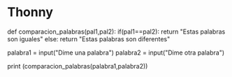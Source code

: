 # Thonny
def comparacion_palabras(pal1,pal2):
    if(pal1==pal2):
        return "Estas palabras son iguales"
    else:
        return "Estas palabras son diferentes"
    
palabra1 = input("Dime una palabra")
palabra2 = input("Dime otra palabra")

print (comparacion_palabras(palabra1,palabra2))
